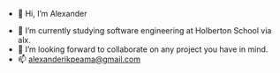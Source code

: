 - 👋 Hi, I’m Alexander
<!--- - 👀 I’m interested in ... --->
- 🌱 I’m currently studying software engineering at Holberton School via alx.
- 💞️ I’m looking forward to collaborate on any project you have in mind.
- 📫 alexanderikpeama@gmail.com

<!---
alexUd01/alexUd01 is a ✨ special ✨ repository because its `README.md` (this file) appears on your GitHub profile.
You can click the Preview link to take a look at your changes.
--->
